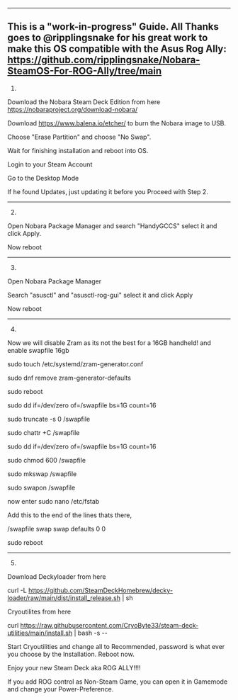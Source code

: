 --------------------------------------------------------------------------------------------------------
This is a "work-in-progress" Guide. All Thanks goes to @ripplingsnake for his great work to make this OS compatible with the Asus Rog Ally: https://github.com/ripplingsnake/Nobara-SteamOS-For-ROG-Ally/tree/main
---------------------------------------------------------------------------------------------------------

1.

Download the Nobara Steam Deck Edition from here https://nobaraproject.org/download-nobara/

Download https://www.balena.io/etcher/ to burn the Nobara image to USB.

Choose "Erase Partition" and choose "No Swap".

Wait for finishing installation and reboot into OS.

Login to your Steam Account 

Go to the Desktop Mode

If he found Updates, just updating it before you Proceed with Step 2.

________________________________________________________________________________________________________

2.

Open Nobara Package Manager and search "HandyGCCS" select it and click Apply.

Now reboot  

________________________________________________________________________________________________________

3.
 
Open Nobara Package Manager

Search "asusctl" and "asusctl-rog-gui" select it and click Apply

Now reboot

________________________________________________________________________________________________________

4.

Now we will disable Zram as its not the best for a 16GB handheld! and enable swapfile 16gb

sudo touch /etc/systemd/zram-generator.conf

sudo dnf remove zram-generator-defaults

sudo reboot 

sudo dd if=/dev/zero of=/swapfile bs=1G count=16

sudo truncate -s 0 /swapfile

sudo chattr +C /swapfile

sudo dd if=/dev/zero of=/swapfile bs=1G count=16

sudo chmod 600 /swapfile

sudo mkswap /swapfile

sudo swapon /swapfile

now enter sudo nano /etc/fstab 

Add this to the end of the lines thats there,

/swapfile swap swap defaults 0 0

sudo reboot

________________________________________________________________________________________________________

5.

Download Deckyloader from here 

curl -L https://github.com/SteamDeckHomebrew/decky-loader/raw/main/dist/install_release.sh | sh

Cryoutilites from here 

curl https://raw.githubusercontent.com/CryoByte33/steam-deck-utilities/main/install.sh | bash -s --

Start Cryoutilities and change all to Recommended, password is what ever you choose by the Installation. Reboot now.

Enjoy your new Steam Deck aka ROG ALLY!!!!

If you add ROG control as Non-Steam Game, you can open it in Gamemode and change your Power-Preference.










